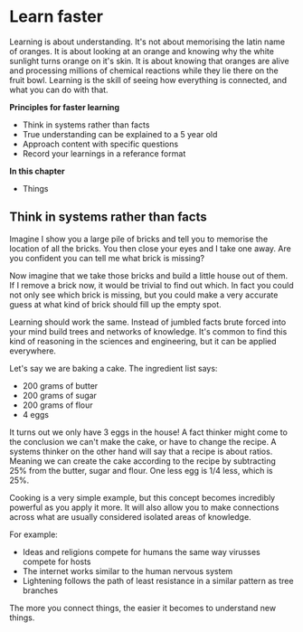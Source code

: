 # Learn faster

Learning is about understanding. It's not about memorising the latin name of oranges. It is about looking at an orange and knowing why the white sunlight turns orange on it's skin. It is about knowing that oranges are alive and processing millions of chemical reactions while they lie there on the fruit bowl. Learning is the skill of seeing how everything is connected, and what you can do with that.

**Principles for faster learning**

- Think in systems rather than facts
- True understanding can be explained to a 5 year old
- Approach content with specific questions
- Record your learnings in a referance format

**In this chapter**

- Things

## Think in systems rather than facts

Imagine I show you a large pile of bricks and tell you to memorise the location of all the bricks. You then close your eyes and I take one away. Are you confident you can tell me what brick is missing?

Now imagine that we take those bricks and build a little house out of them. If I remove a brick now, it would be trivial to find out which. In fact you could not only see which brick is missing, but you could make a very accurate guess at what kind of brick should fill up the empty spot.

Learning should work the same. Instead of jumbled facts brute forced into your mind build trees and networks of knowledge. It's common to find this kind of reasoning in the sciences and engineering, but it can be applied everywhere.

Let's say we are baking a cake. The ingredient list says:

- 200 grams of butter
- 200 grams of sugar
- 200 grams of flour
- 4 eggs

It turns out we only have 3 eggs in the house! A fact thinker might come to the conclusion we can't make the cake, or have to change the recipe. A systems thinker on the other hand will say that a recipe is about ratios. Meaning we can create the cake according to the recipe by subtracting 25% from the butter, sugar and flour. One less egg is 1/4 less, which is 25%.

Cooking is a very simple example, but this concept becomes incredibly powerful as you apply it more. It will also allow you to make connections across what are usually considered isolated areas of knowledge.

For example:

- Ideas and religions compete for humans the same way virusses compete for hosts
- The internet works similar to the human nervous system
- Lightening follows the path of least resistance in a similar pattern as tree branches

The more you connect things, the easier it becomes to understand new things.